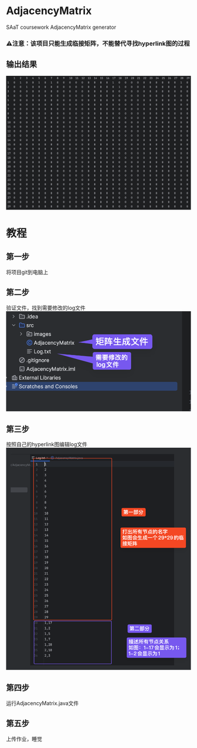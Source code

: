 # AdjacencyMatrix
SAaT coursework AdjacencyMatrix generator
### ⚠️注意：该项目只能生成临接矩阵，不能替代寻找hyperlink图的过程
## 输出结果
![image](src/images/SCR-20231127-mrsx.png)
# 教程
## 第一步
将项目git到电脑上
## 第二步
验证文件，找到需要修改的log文件
![image](src/images/SCR-20231127-mnsx.png)
## 第三步
按照自己的hyperlink图编辑log文件
![image](src/images/SCR-20231127-mmct.png)
## 第四步
运行AdjacencyMatrix.java文件
## 第五步
上传作业，睡觉
